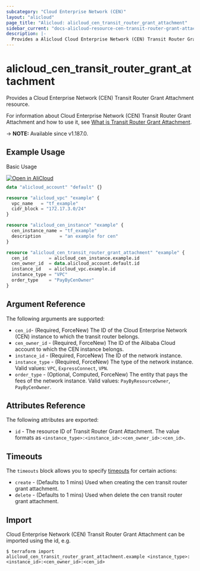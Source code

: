 ```yaml
---
subcategory: "Cloud Enterprise Network (CEN)"
layout: "alicloud"
page_title: "Alicloud: alicloud_cen_transit_router_grant_attachment"
sidebar_current: "docs-alicloud-resource-cen-transit-router-grant-attachment"
description: |-
  Provides a Alicloud Cloud Enterprise Network (CEN) Transit Router Grant Attachment resource.
---
```


# alicloud_cen_transit_router_grant_attachment

Provides a Cloud Enterprise Network (CEN) Transit Router Grant Attachment resource.

For information about Cloud Enterprise Network (CEN) Transit Router Grant Attachment and how to use it, see [What is Transit Router Grant Attachment](https://www.alibabacloud.com/help/en/cloud-enterprise-network/latest/grantinstancetotransitrouter).

-> **NOTE:** Available since v1.187.0.

## Example Usage

Basic Usage

<div style="display: block;margin-bottom: 40px;"><div class="oics-button" style="float: right;position: absolute;margin-bottom: 10px;">
  <a href="https://api.aliyun.com/api-tools/terraform?resource=alicloud_cen_transit_router_grant_attachment&exampleId=d3da962c-17b8-e48b-28ad-cc619d02ca0d7a77d422&activeTab=example&spm=docs.r.cen_transit_router_grant_attachment.0.d3da962c17&intl_lang=EN_US" target="_blank">
    <img alt="Open in AliCloud" src="https://img.alicdn.com/imgextra/i1/O1CN01hjjqXv1uYUlY56FyX_!!6000000006049-55-tps-254-36.svg" style="max-height: 44px; max-width: 100%;">
  </a>
</div></div>

```terraform
data "alicloud_account" "default" {}

resource "alicloud_vpc" "example" {
  vpc_name   = "tf_example"
  cidr_block = "172.17.3.0/24"
}

resource "alicloud_cen_instance" "example" {
  cen_instance_name = "tf_example"
  description       = "an example for cen"
}

resource "alicloud_cen_transit_router_grant_attachment" "example" {
  cen_id        = alicloud_cen_instance.example.id
  cen_owner_id  = data.alicloud_account.default.id
  instance_id   = alicloud_vpc.example.id
  instance_type = "VPC"
  order_type    = "PayByCenOwner"
}
```

## Argument Reference

The following arguments are supported:
* `cen_id`- (Required, ForceNew) The ID of the Cloud Enterprise Network (CEN) instance to which the transit router belongs.
* `cen_owner_id` - (Required, ForceNew) The ID of the Alibaba Cloud account to which the CEN instance belongs.
* `instance_id` - (Required, ForceNew) The ID of the network instance.
* `instance_type` - (Required, ForceNew) The type of the network instance. Valid values: `VPC`, `ExpressConnect`, `VPN`.
* `order_type` - (Optional, Computed, ForceNew) The entity that pays the fees of the network instance. Valid values: `PayByResourceOwner`, `PayByCenOwner`.

## Attributes Reference

The following attributes are exported:

* `id` - The resource ID of Transit Router Grant Attachment. The value formats as `<instance_type>:<instance_id>:<cen_owner_id>:<cen_id>`.

## Timeouts

The `timeouts` block allows you to specify [timeouts](https://www.terraform.io/docs/configuration-0-11/resources.html#timeouts) for certain actions:

* `create` - (Defaults to 1 mins) Used when creating the cen transit router grant attachment.
* `delete` - (Defaults to 1 mins) Used when delete the cen transit router grant attachment.


## Import

Cloud Enterprise Network (CEN) Transit Router Grant Attachment can be imported using the id, e.g.

```shell
$ terraform import alicloud_cen_transit_router_grant_attachment.example <instance_type>:<instance_id>:<cen_owner_id>:<cen_id>
```